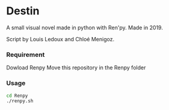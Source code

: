# Destin
A small visual novel made in python with Ren'py. 
Made in 2019.
 
Script by Louis Ledoux and Chloé Menigoz.

### Requirement 
Dowload Renpy
Move this repository in the Renpy folder

### Usage
```bash
cd Renpy
./renpy.sh
```
